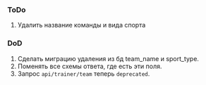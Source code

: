 ### ToDo
1. Удалить название команды и вида спорта

### DoD
1. Сделать миграцию удаления из бд team_name и sport_type.
2. Поменять все схемы ответа, где есть эти поля.
3. Запроc `api/trainer/team` теперь `deprecated`. 
